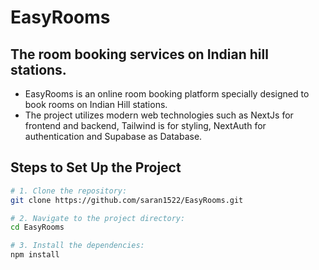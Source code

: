 # EasyRooms

## The room booking services on Indian hill stations.

- EasyRooms is an online room booking platform specially designed to book rooms on Indian Hill stations.
- The project utilizes modern web technologies such as NextJs for frontend and backend, Tailwind is for styling, NextAuth for authentication and Supabase as Database.

## Steps to Set Up the Project

```sh
# 1. Clone the repository:
git clone https://github.com/saran1522/EasyRooms.git

# 2. Navigate to the project directory:
cd EasyRooms

# 3. Install the dependencies:
npm install
```
